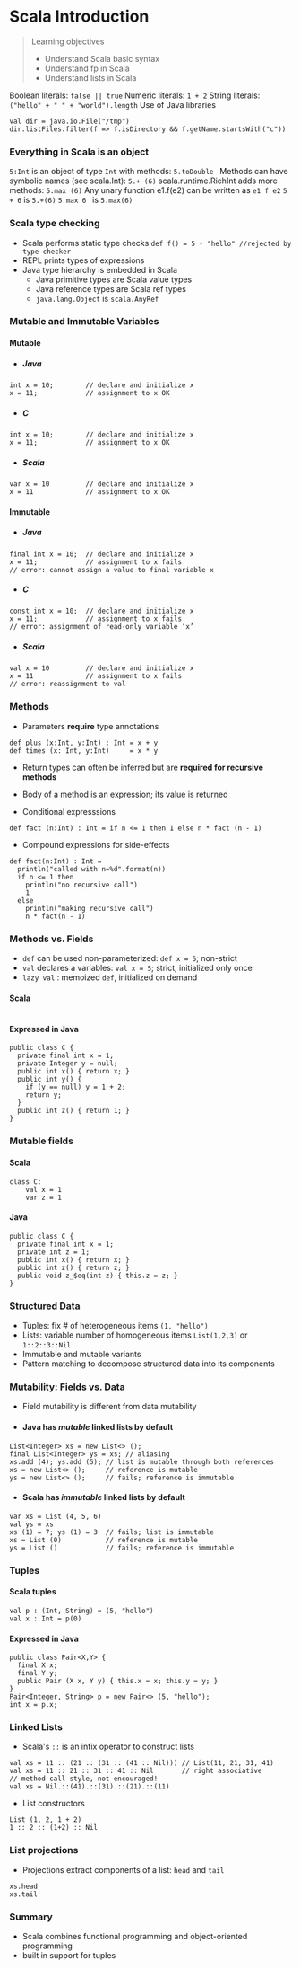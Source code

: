 # Scala Introduction

> Learning objectives
> - Understand Scala basic syntax
> - Understand fp in Scala
> - Understand lists in Scala

Boolean literals: ` false || true `
Numeric literals: ` 1 + 2 `
String literals: ` ("hello" + " " + "world").length `
Use of Java libraries
```
val dir = java.io.File("/tmp")
dir.listFiles.filter(f => f.isDirectory && f.getName.startsWith("c"))
```

### Everything in Scala is an object
` 5:Int ` is an object of type ` Int ` with methods: ` 5.toDouble  `
Methods can have symbolic names (see scala.Int): ` 5.+ (6) `
scala.runtime.RichInt adds more methods: ` 5.max (6) `
Any unary function e1.f(e2) can be written as ` e1 f e2 `
` 5 + 6 ` is ` 5.+(6) `
`5 max 6 ` is ` 5.max(6) `

### Scala type checking

- Scala performs static type checks
    ` def f() = 5 - "hello" //rejected by type checker `
- REPL prints types of expressions
- Java type hierarchy is embedded in Scala
    - Java primitive types are Scala value types
    - Java reference types are Scala ref types
    - ` java.lang.Object ` is ` scala.AnyRef `


### Mutable and Immutable Variables

#### Mutable

- ##### Java
```
int x = 10;        // declare and initialize x
x = 11;            // assignment to x OK
```

- ##### C
```
int x = 10;        // declare and initialize x
x = 11;            // assignment to x OK
```

- ##### Scala
```
var x = 10         // declare and initialize x
x = 11             // assignment to x OK
```

#### Immutable

- ##### Java
```
final int x = 10;  // declare and initialize x
x = 11;            // assignment to x fails
// error: cannot assign a value to final variable x
```

- ##### C
```
const int x = 10;  // declare and initialize x
x = 11;            // assignment to x fails
// error: assignment of read-only variable ‘x’
```

- ##### Scala
```
val x = 10         // declare and initialize x
x = 11             // assignment to x fails
// error: reassignment to val
```


### Methods

- Parameters **require** type annotations

```
def plus (x:Int, y:Int) : Int = x + y
def times (x: Int, y:Int)     = x * y
```

- Return types can often be inferred but are **required for recursive methods**
- Body of a method is an expression; its value is returned

- Conditional expresssions

```
def fact (n:Int) : Int = if n <= 1 then 1 else n * fact (n - 1)
```

- Compound expressions for side-effects
```
def fact(n:Int) : Int = 
  println("called with n=%d".format(n))
  if n <= 1 then 
    println("no recursive call")
    1 
  else
    println("making recursive call")
    n * fact(n - 1)
```


### Methods vs. Fields

- `def` can be used non-parameterized: ` def x = 5 `; non-strict
- `val` declares a variables: ` val x = 5 `; strict, initialized only once
- `lazy val` : memoized ` def `, initialized on demand

#### Scala
```

```

#### Expressed in Java
```
public class C {
  private final int x = 1;
  private Integer y = null;
  public int x() { return x; }
  public int y() {
    if (y == null) y = 1 + 2;
    return y;
  }
  public int z() { return 1; }  
}
```


### Mutable fields

#### Scala

```
class C:
    val x = 1
    var z = 1
```

#### Java
```
public class C {
  private final int x = 1;
  private int z = 1;
  public int x() { return x; }
  public int z() { return z; }
  public void z_$eq(int z) { this.z = z; }
}
```

### Structured Data

- Tuples: fix # of heterogeneous items ` (1, "hello") `
- Lists: variable number of homogeneous items
    ` List(1,2,3) ` or ` 1::2::3::Nil `
- Immutable and mutable variants
- Pattern matching to decompose structured data into its components

### Mutability: Fields vs. Data
- Field mutability is different from data mutability

- #### Java has *mutable* linked lists by default
```
List<Integer> xs = new List<> ();
final List<Integer> ys = xs; // aliasing
xs.add (4); ys.add (5); // list is mutable through both references
xs = new List<> ();     // reference is mutable
ys = new List<> ();     // fails; reference is immutable
```
- #### Scala has *immutable* linked lists by default

```
var xs = List (4, 5, 6)
val ys = xs
xs (1) = 7; ys (1) = 3  // fails; list is immutable
xs = List (0)           // reference is mutable
ys = List ()            // fails; reference is immutable
```


### Tuples

#### Scala tuples

```
val p : (Int, String) = (5, "hello")
val x : Int = p(0)
```

#### Expressed in Java

```
public class Pair<X,Y> {
  final X x;
  final Y y;
  public Pair (X x, Y y) { this.x = x; this.y = y; }
}
Pair<Integer, String> p = new Pair<> (5, "hello");
int x = p.x;
```

### Linked Lists

- Scala's ` :: ` is an infix operator to construct lists

```
val xs = 11 :: (21 :: (31 :: (41 :: Nil))) // List(11, 21, 31, 41)
val xs = 11 :: 21 :: 31 :: 41 :: Nil       // right associative
// method-call style, not encouraged!
val xs = Nil.::(41).::(31).::(21).::(11)
```

- List constructors
```
List (1, 2, 1 + 2)
1 :: 2 :: (1+2) :: Nil
```

### List projections

- Projections extract components of a list: ` head ` and ` tail `
```
xs.head
xs.tail
```

### Summary
- Scala combines functional programming and object-oriented programming
- built in support for tuples
